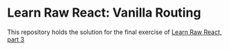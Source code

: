 # Learn Raw React: Vanilla Routing

This repository holds the solution for the final exercise of [Learn Raw React, part 3](http://jamesknelson.com/learn-raw-react-vanilla-routing/)
